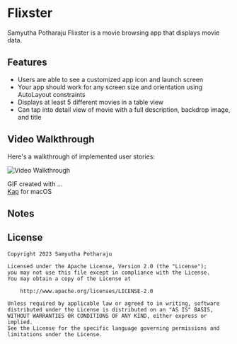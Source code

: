 # Flixster

Samyutha Potharaju
Flixster is a movie browsing app that displays movie data. 

## Features

- Users are able to see a customized app icon and launch screen
- Your app should work for any screen size and orientation using AutoLayout constraints
- Displays at least 5 different movies in a table view
- Can tap into detail view of movie with a full description, backdrop image, and title
 

## Video Walkthrough

Here's a walkthrough of implemented user stories:


<img src='https://github.com/SamyuthaPotharaju/Flixster/blob/main/proj2.gif' title='Video Walkthrough' width='' alt='Video Walkthrough' />

<!-- Replace this with whatever GIF tool you used! -->
GIF created with ...  
[Kap](https://getkap.co/) for macOS

## Notes

## License

    Copyright 2023 Samyutha Potharaju

    Licensed under the Apache License, Version 2.0 (the "License");
    you may not use this file except in compliance with the License.
    You may obtain a copy of the License at

        http://www.apache.org/licenses/LICENSE-2.0

    Unless required by applicable law or agreed to in writing, software
    distributed under the License is distributed on an "AS IS" BASIS,
    WITHOUT WARRANTIES OR CONDITIONS OF ANY KIND, either express or implied.
    See the License for the specific language governing permissions and
    limitations under the License.
